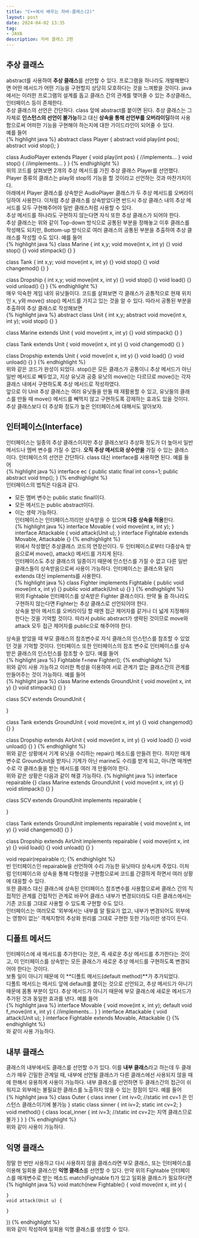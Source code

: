 ```yaml
---
title: "C++에서 배우는 자바-클래스(2)"
layout: post
date: 2024-04-02 13:35
tag:
- JAVA
description: 자바 클래스 2편
---
```


## 추상 클래스  
abstract를 사용하여 **추상 클래스**를 선언할 수 있다. 프로그램을 하나라도 개발해봤다면 어떤 메서드가 어떤 기능을 구현할지 상당히 모호하다는 것을 느껴봤을 것이다. java에서는 이러한 프로그램의 설계를 돕고 클래스 간의 관계를 맺어줄 수 있는 추상클래스, 인터페이스 등이 존재한다.  
추상 클래스의 선언은 간단하다. class 앞에 abstract를 붙이면 된다. 추상 클래스는 그 자체로 **인스턴스의 선언이 불가능**하고 대신 **상속을 통해 선언부를 오버라이딩**하여 사용함으로써 어떠한 기능을 구현해야 하는지에 대한 가이드라인이 되어줄 수 있다.  
예를 들어  
{% highlight java %}
abstract class Player {
    abstract void play(int pos);
    abstract void stop();
}  

class AudioPlayer extends Player {
    void play(int pos) {
        //implements...
    }
    void stop() {
        //implements...
    }
}
{% endhighlight %}  
위의 코드를 살펴보면 2개의 추상 메서드를 가진 추상 클래스 Player를 선언했다.  
Player 종류의 클래스는 play와 stop의 기능을 할 것이라고 선언하는 것과 마찬가지이다.  
아래에서 Player 클래스를 상속받은 AudioPlayer 클래스가 두 추상 메서드를 오버라이딩하여 사용한다. 이처럼 추상 클래스를 상속받았다면 반드시 추상 클래스 내의 추상 메서드를 모두 구현해주어야 일반 클래스처럼 사용할 수 있다.  
추상 메서드를 하나라도 구현하지 않는다면 자식 또한 추상 클래스가 되어야 한다.  
추상 클래스는 위와 같이 Top-down 방식으로 공통된 부분을 정해놓고 이후 클래스를 작성해도 되지만, Bottom-up 방식으로 여러 클래스의 공통된 부분을 추출하여 추상 클래스를 작성할 수도 있다. 예를 들어  
{% highlight java %}
class Marine {
    int x,y;
    void move(int x, int y) {}
    void stop() {}
    void stimpack() {}
}  

class Tank {
    int x,y;
    void move(int x, int y) {}
    void stop() {}
    void changemod() {}
}  

class Dropship {
    int x,y;
    void move(int x, int y) {}
    void stop() {}
    void load() {}
    void unload() {}
}
{% endhighlight %}  
매우 익숙한 게임 내의 유닛들이다. 코드를 살펴보면 각 클래스가 공통적으로 현재 위치인 x, y와 move() stop() 메서드를 가지고 있는 것을 알 수 있다. 따라서 공통된 부분을 추출하여 추상 클래스로 작성해보면  
{% highlight java %}
abstract class Unit {
    int x,y;
    abstract void move(int x, int y);
    void stop() {}
}

class Marine extends Unit {
    void move(int x, int y) {}
    void stimpack() {}
}  

class Tank extends Unit {
    void move(int x, int y) {}
    void changemod() {}
}  

class Dropship extends Unit {
    void move(int x, int y) {}
    void load() {}
    void unload() {}
}
{% endhighlight %}  
위와 같은 코드가 완성이 되었다. stop()은 모든 클래스가 공통이니 추상 메서드가 아닌 일반 메서드로 빼두었고, 지상 유닛과 공중 유닛의 move()는 다르므로 move()는 각자 클래스 내에서 구현하도록 추상 메서드로 작성하였다.  
앞으로 이 Unit 추상 클래스는 여러 유닛들을 만들 때 재활용할 수 있고, 유닛들의 클래스를 만들 때 move() 메서드를 빼먹지 않고 구현하도록 강제하는 효과도 있을 것이다.  
추상 클래스보다 더 추상화 정도가 높은 인터페이스에 대해서도 알아보자.  

## 인터페이스(Interface)  
인터페이스는 일종의 추상 클래스이지만 추상 클래스보다 추상화 정도가 더 높아서 일반 메서드나 멤버 변수를 가질 수 없다. **오직 추상 메서드와 상수만을** 가질 수 있는 클래스이다. 인터페이스의 선언은 간단하다. class 대신 interface를 사용하면 된다. 예를 들어  
{% highlight java %}
interface ec {
    public static final int cons=1;
    public abstract void tmp();
}
{% endhighlight %}  
인터페이스의 법칙은 다음과 같다.  
- 모든 멤버 변수는 public static final이다.  
- 모든 메서드는 public abstract이다.  
- 이는 생략 가능하다.  
인터페이스는 인터페이스끼리만 상속받을 수 있으며 **다중 상속을 허용**한다.  
{% highlight java %}
interface Movable {
    void move(int x, int y);
}
interface Attackable {
    void attack(Unit u);
}
interface Fightable extends Movable, Attackable {}
{% endhighlight %}  
위에서 작성했던 추상클래스 코드의 연장선이다. 두 인터페이스로부터 다중상속 받음으로써 move(), attack() 메서드를 가지게 된다.  
인터페이스도 추상 클래스의 일종이기 때문에 인스턴스를 가질 수 없고 다른 일반 클래스들이 상속받음으로써 사용이 가능하다. 인터페이스는 클래스와 달리 extends 대신 implements를 사용한다.  
{% highlight java %}
class Fighter implements Fightable {
    public void move(int x, int y) {}
    public void attack(Unit u) {}
}
{% endhighlight %}  
위의 Fightable 인터페이스를 상속받은 Fighter 클래스이다. 만약 둘 중 하나라도 구현하지 않는다면 Fighter는 추상 클래스로 선언되어야 한다.  
상속을 받아 메서드를 오버라이딩 할 때엔 접근 제어자를 같거나 더 넓게 지정해야 한다는 것을 기억할 것이다. 따라서 public abstract가 생략된 것이므로 move와 attack 모두 접근 제어자를 public으로 해주어야 한다.  
  
상속을 받았을 때 부모 클래스의 참조변수로 자식 클래스의 인스턴스를 참조할 수 있었던 것을 기억할 것이다. 인터페이스 또한 인터페이스의 참조 변수로 인터페이스를 상속받은 클래스의 인스턴스를 참조할 수 있다. 예를 들어  
{% highlight java %}
Fightable f=new Fighter();
{% endhighlight %}  
위와 같이 사용 가능하고 이러한 특성을 이용하여 서로 관계가 없는 클래스간의 관계를 만들어주는 것이 가능하다. 예를 들어  
{% highlight java %}
class Marine extends GroundUnit {
    void move(int x, int y) {}
    void stimpack() {}
}  

class SCV extends GroundUnit {

}

class Tank extends GroundUnit {
    void move(int x, int y) {}
    void changemod() {}
}  

class Dropship extends AirUnit {
    void move(int x, int y) {}
    void load() {}
    void unload() {}
}
{% endhighlight %}  
위와 같은 상황에서 기계 유닛을 수리하는 repair() 메소드를 만들려 한다. 하지만 매개변수로 GroundUnit을 받자니 기계가 아닌 marine도 수리를 받게 되고, 아니면 매개변수로 각 클래스들을 받는 메서드를 여러 개 만들어야 한다.  
위와 같은 상황은 다음과 같이 해결 가능하다. 
{% highlight java %}
interface repairable {} 
class Marine extends GroundUnit {
    void move(int x, int y) {}
    void stimpack() {}
}  

class SCV extends GroundUnit implements repairable {

}

class Tank extends GroundUnit implements repairable {
    void move(int x, int y) {}
    void changemod() {}
}  

class Dropship extends AirUnit implements repairable {
    void move(int x, int y) {}
    void load() {}
    void unload() {}
}

void repair(repairable r);
{% endhighlight %}  
빈 인터페이스인 repairable을 선언하여 수리 가능한 유닛마다 상속시켜 주었다. 이처럼 인터페이스와 상속을 통해 다형성을 구현함으로써 코드를 간결하게 하면서 여러 상황에 대응할 수 있다.  
또한 클래스 대신 클래스에 상속된 인터페이스 참조변수를 사용함으로써 클래스 간의 직접적인 관계를 간접적인 관계로 바꾸어 클래스 내부가 변경되더라도 다른 클래스에서는 기존 코드를 그대로 사용할 수 있도록 구현할 수도 있다.  
인터페이스는 여러모로 '외부에서는 내부를 알 필요가 없고, 내부가 변경되어도 외부에는 영향이 없는' 객체지향의 추상화 원리를 그대로 구현한 듯한 기능이란 생각이 든다.  

## 디폴트 메서드  
인터페이스에 새 메서드를 추가한다는 것은, 즉 새로운 추상 메서드를 추가한다는 것이고, 이 인터페이스를 상속받는 모든 클래스가 새로운 추상 메서드를 구현하도록 변경되어야 한다는 것이다.  
보통 일이 아니기 때문에 이 **디폴트 메서드(default method)**가 추가되었다.  
디폴트 메서드는 메서드 앞에 default를 붙이는 것으로 선언되고, 추상 메서드가 아니기 때문에 몸통 부분이 있다. 추상 메서드가 아니기 때문에 부모 클래스에 새로운 메서드가 추가된 것과 동일한 효과를 낸다. 예를 들어  
{% highlight java %}
interface Movable {
    void move(int x, int y);
    default void f_move(int x, int y) {
        //implements...
    }
}
interface Attackable {
    void attack(Unit u);
}
interface Fightable extends Movable, Attackable {}
{% endhighlight %}  
와 같이 사용 가능하다.  

## 내부 클래스  
클래스의 내부에서도 클래스를 선언할 수가 있다. 이를 **내부 클래스**라고 하는데 두 클래스가 매우 긴밀한 관계일 때, 내부에 선언될 클래스가 다른 클래스에선 사용되지 않을 때에 한해서 유용하게 사용이 가능하다. 내부 클래스를 선언하면 두 클래스간의 접근이 쉬워지고 외부에는 불필요한 클래스를 노출하지 않을 수 있는 장점이 있다. 예를 들어  
{% highlight java %}
class Outer {
    class inner {
        int iv=0;
        //static int cv=1 은 인스턴스 클래스이기에 불가능
    }
    static class sinner {
        int iv=2;
        static int cv=2;
    }
    void method() {
        class local_inner {
            int iv=3;
            //static int cv=2는 지역 클래스므로 불가
        }
    }
}
{% endhighlight %}  
위와 같이 사용이 가능하다.  

## 익명 클래스  
정말 한 번만 사용하고 다시 사용하지 않을 클래스라면 부모 클래스, 또는 인터페이스를 이용해 일회용 클래스인 **익명 클래스**를 선언할 수 있다. 만약 위의 Fightable 인터페이스를 매개변수로 받는 메소드 match(Fightable f)가 있고 일회용 클래스가 필요하다면  
{% highlight java %}
void match(new Fightable() {
    void move(int x, int y) {

    }
    void attack(Unit u) {

    }
})
{% endhighlight %}  
위와 같이 작성하여 일회용 익명 클래스를 생성할 수 있다.